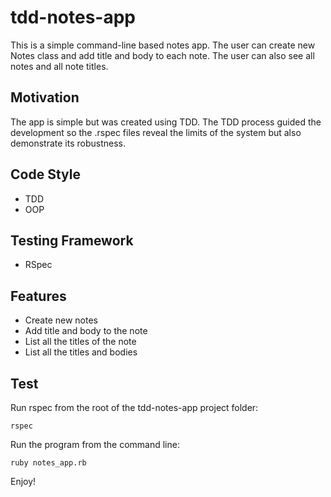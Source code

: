# tdd-notes-app

This is a simple command-line based notes app. The user can create new Notes class and add title and body to each note. The user can also see all notes and all note titles.

## Motivation

The app is simple but was created using TDD. The TDD process guided the development so the .rspec files reveal the limits of the system but also demonstrate its robustness.

## Code Style

- TDD
- OOP

## Testing Framework

- RSpec

## Features

- Create new notes
- Add title and body to the note
- List all the titles of the note
- List all the titles and bodies

## Test

Run rspec from the root of the tdd-notes-app project folder:

```
rspec
```

Run the program from the command line:
```
ruby notes_app.rb
```


Enjoy!
